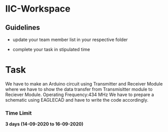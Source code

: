 # IIC-Workspace
<h2> Guidelines </h2>
<ul>
  <li><p>update your team member list in your respective folder</p></li>
  <li><p>complete your task in stipulated time</p></li>
</ul>

<h1>Task</h1>

<p>We have to make an Arduino circuit using
Transmitter and Receiver Module where we
have to show the data transfer from
Transmisitter module to Reciever Module.
Operating Frequency:434 MHz
We have to prepare a schematic using EAGLECAD
and have to write the code accordingly.</p>
<h3>Time Limit</h3>
<p><strong>3 days (14-09-2020 to 16-09-2020)</strong></p>
